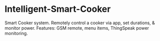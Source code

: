 # Intelligent-Smart-Cooker
Smart Cooker system. Remotely control a cooker via app, set durations, &amp; monitor power. Features: GSM remote, menu items, ThingSpeak power monitoring.
